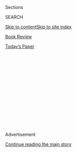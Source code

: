 <div id="app">

<div>

<div>

<div>

<div class="NYTAppHideMasthead css-1q2w90k e1suatyy0">

<div class="section css-ui9rw0 e1suatyy2">

<div class="css-eph4ug er09x8g0">

<div class="css-6n7j50">

</div>

<span class="css-1dv1kvn">Sections</span>

<div class="css-10488qs">

<span class="css-1dv1kvn">SEARCH</span>

</div>

[Skip to content](#site-content)[Skip to site index](#site-index)

</div>

<div id="masthead-section-label" class="css-1wr3we4 eaxe0e00">

[Book
Review](https://www.nytimes3xbfgragh.onion/section/books/review)

</div>

<div class="css-10698na e1huz5gh0">

</div>

</div>

<div id="masthead-bar-one" class="section hasLinks css-15hmgas e1csuq9d3">

<div class="css-uqyvli e1csuq9d0">

</div>

<div class="css-1uqjmks e1csuq9d1">

</div>

<div class="css-9e9ivx">

[](https://myaccount.nytimes3xbfgragh.onion/auth/login?response_type=cookie&client_id=vi)

</div>

<div class="css-1bvtpon e1csuq9d2">

[Today’s
Paper](https://www.nytimes3xbfgragh.onion/section/todayspaper)

</div>

</div>

</div>

</div>

<div data-aria-hidden="false">

<div id="site-content" data-role="main">

<div>

<div class="css-1aor85t" style="opacity:0.000000001;z-index:-1;visibility:hidden">

<div class="css-1hqnpie">

<div class="css-epjblv">

<span class="css-17xtcya">[Book
Review](/section/books/review)</span><span class="css-x15j1o">|</span><span class="css-fwqvlz">The
Chinese Town That Became the Self-Immolation Capital of the
World</span>

</div>

<div class="css-k008qs">

<div class="css-1iwv8en">

<span class="css-18z7m18"></span>

<div>

</div>

</div>

<span class="css-1n6z4y">https://nyti.ms/3hJRKR6</span>

<div class="css-1705lsu">

<div class="css-4xjgmj">

<div class="css-4skfbu" data-role="toolbar" data-aria-label="Social Media Share buttons, Save button, and Comments Panel with current comment count" data-testid="share-tools">

  - 
  - 
  - 
  - 
    
    <div class="css-6n7j50">
    
    </div>

  - 

</div>

</div>

</div>

</div>

</div>

</div>

<div id="NYT_TOP_BANNER_REGION" class="css-13pd83m">

</div>

<div id="top-wrapper" class="css-1sy8kpn">

<div id="top-slug" class="css-l9onyx">

Advertisement

</div>

[Continue reading the main
story](#after-top)

<div class="ad top-wrapper" style="text-align:center;height:100%;display:block;min-height:250px">

<div id="top" class="place-ad" data-position="top" data-size-key="top">

</div>

</div>

<div id="after-top">

</div>

</div>

<div id="sponsor-wrapper" class="css-1hyfx7x">

<div id="sponsor-slug" class="css-19vbshk">

Supported by

</div>

[Continue reading the main
story](#after-sponsor)

<div id="sponsor" class="ad sponsor-wrapper" style="text-align:center;height:100%;display:block">

</div>

<div id="after-sponsor">

</div>

</div>

Nonfiction

<div class="css-1vkm6nb ehdk2mb0">

# The Chinese Town That Became the Self-Immolation Capital of the World

</div>

<div class="css-79elbk" data-testid="photoviewer-wrapper">

<div class="css-z3e15g" data-testid="photoviewer-wrapper-hidden">

</div>

<div class="css-1a48zt4 ehw59r15" data-testid="photoviewer-children">

![<span class="css-16f3y1r e13ogyst0" data-aria-hidden="true">Buddhist
monks on their way to celebrate a festival at Kirti
Monastery.</span><span class="css-cnj6d5 e1z0qqy90" itemprop="copyrightHolder"><span class="css-1ly73wi e1tej78p0">Credit...</span><span><span>Gilles
Sabrié</span></span></span>](https://static01.graylady3jvrrxbe.onion/images/2020/08/02/books/review/02Fadiman1/merlin_174383289_6c33eaff-ba59-4395-afe1-28e40b892f3d-articleLarge.jpg?quality=75&auto=webp&disable=upscale)

</div>

</div>

<div class="css-170u9t6">

<div class="css-u7fh8e">

<div class="css-79elbk">

Buy Book<span data-aria-hidden="true">
    ▾</span>

  - [Amazon](https://www.amazon.com/gp/search?index=books&tag=NYTBSREV-20&field-keywords=Eat+the+Buddha+Barbara+Demick)
  - [Apple
    Books](https://du-gae-books-dot-nyt-du-prd.appspot.com/buy?title=Eat+the+Buddha&author=Barbara+Demick)
  - [Barnes and
    Noble](https://www.anrdoezrs.net/click-7990613-11819508?url=https%3A%2F%2Fwww.barnesandnoble.com%2Fw%2F%3Fean%3D0812998758)
  - [Books-A-Million](https://www.anrdoezrs.net/click-7990613-35140?url=https%3A%2F%2Fwww.booksamillion.com%2Fp%2FEat%2Bthe%2BBuddha%2FBarbara%2BDemick%2F0812998758)
  - [Bookshop](https://bookshop.org/a/3546/0812998758)
  - [Indiebound](https://www.indiebound.org/book/0812998758?aff=NYT)

</div>

When you purchase an independently reviewed book through our site, we
earn an affiliate commission.

</div>

</div>

<div class="css-xt80pu e12qa4dv0">

<div class="css-18e8msd">

<div class="css-vp77d3 epjyd6m0">

<div class="css-1baulvz">

By <span class="css-1baulvz last-byline" itemprop="name">Anne
Fadiman</span>

</div>

</div>

  - July 28,
    2020

  - 
    
    <div class="css-4xjgmj">
    
    <div class="css-d8bdto" data-role="toolbar" data-aria-label="Social Media Share buttons, Save button, and Comments Panel with current comment count" data-testid="share-tools">
    
      - 
      - 
      - 
      - 
        
        <div class="css-6n7j50">
        
        </div>
    
      - 
    
    </div>
    
    </div>

</div>

</div>

<div class="section meteredContent css-1r7ky0e" name="articleBody" itemprop="articleBody">

<div class="css-1fanzo5 StoryBodyCompanionColumn">

<div class="css-53u6y8">

**EAT THE BUDDHA**  
**Life and Death in a Tibetan Town**  
By Barbara Demick

Tibetans encountered Chinese Communists for the first time during the
Long March of the mid-1930s, when Mao’s Red Army evaded the Nationalist
forces by heading west and north through the Tibetan plateau. The
famished Chinese soldiers picked the fields bare. They stole yaks, sheep
and grain (though some of them, reluctant to jettison the Communist
principle of helping the rural poor, left i.o.u.s). They swept through
monasteries, melting down copper urns for shrapnel, ripping up
floorboards for firewood, sitting on sacred scroll paintings and eating
boiled yak hide torn from temple drums. They were delighted to discover
that *tormas* — votive offerings made of barley flour and butter — were
also edible. Some *tormas* are sculpted in human form, and the soldiers,
assuming they were committing a sacrilege but too hungry to care,
believed they were eating statues of the Buddha.

Hence the title of “Eat the Buddha,” a brilliantly reported and
eye-opening work of narrative nonfiction by Barbara Demick, the former
Beijing bureau chief of The Los Angeles Times, on the history of Tibetan
resistance to Chinese domination. Demick centers the book in and around
the town of Ngaba, on the eastern plateau. I was initially disappointed
to learn that Ngaba isn’t in the Tibet Autonomous Region — the
territory, governed by China, whose capital is Lhasa and which most of
us think of as Tibet — but rather in Sichuan, one of the four Chinese
provinces in which the majority of Tibetans live. I assumed that Demick
hadn’t focused on the TAR because of access problems: Visiting
journalists must obtain permission from the Chinese government, which is
rarely granted, and are usually required to travel with supervised
tours. But it soon became apparent that Ngaba — which has access
challenges of its own, though more surmountable ones — was *exactly* the
right place to write about. Nowhere else, inside or outside the TAR, has
been a more intense hotbed of Tibetan political unrest.

Ngaba currently has steel barricades at the entrances to town and
surveillance cameras that record the license plates of all cars arriving
and leaving, and, by one count, some 50,000 security personnel. (The
town’s population is around 15,000.) Demick guides us through the phases
of oppression and defiance, decade by appalling decade, which have led
the Chinese government to exert such heavy-handed control.

</div>

</div>

<div class="css-79elbk" data-testid="photoviewer-wrapper">

<div class="css-z3e15g" data-testid="photoviewer-wrapper-hidden">

</div>

<div class="css-1a48zt4 ehw59r15" data-testid="photoviewer-children">

![<span class="css-16f3y1r e13ogyst0" data-aria-hidden="true">Barbara
Demick</span><span class="css-cnj6d5 e1z0qqy90" itemprop="copyrightHolder"><span class="css-1ly73wi e1tej78p0">Credit...</span><span>Madeleine
Grant
</span></span>](https://static01.graylady3jvrrxbe.onion/images/2020/05/27/books/review/Fadiman1/Fadiman1-articleLarge.jpg?quality=75&auto=webp&disable=upscale)

</div>

</div>

<div class="css-1fanzo5 StoryBodyCompanionColumn">

<div class="css-53u6y8">

In the 1930s, the Red Army brought famine; the local residents fought
back with spears, flintlocks and muskets. In 1958, at the beginning of
Mao’s Great Leap Forward, the Chinese government deposed a beloved
regional king, forced the local people into collective farms,
confiscated livestock, closed markets, requisitioned or destroyed the
monasteries and beat or shot those who refused to fall in line.
Thousands starved. Demick writes, “Tibetans of this generation refer to
this period simply as *ngabgay* — ’58. Like 9/11, it is shorthand for a
catastrophe so overwhelming that words cannot express it, only the
number.”

</div>

</div>

<div class="css-1fanzo5 StoryBodyCompanionColumn">

<div class="css-53u6y8">

Ten years later, the people of Ngaba rose up in a bloody rebellion that
ended with mass arrests and more than 50 deaths. During the late 1980s,
Ngaba residents who made or posted fliers supporting the Dalai Lama —
their spiritual leader, who had fled Tibet for India in 1959 — were
imprisoned. In 2008, in another Ngaba uprising, at least a dozen people
were killed.

The cycle of resistance, crackdown, resistance, crackdown — with the
crackdowns serving mainly as goads for further resistance — culminated
when locals, most of them current or former monks from Ngaba’s Kirti
Monastery, found a new and uniquely public way to protest Chinese rule
and call for the return of the Dalai Lama. In 2009, they started setting
themselves on fire. Over the next 10 years, nearly a third of Tibet’s
156 self-immolations would take place in or near Ngaba. Many of the
self-immolators have been the grandchildren of men who bore arms in
earlier uprisings. “The older generation produced the fighters,” Demick
writes. “The younger people, educated during the time of the 14th Dalai
Lama, took his teachings about nonviolence to heart. They couldn’t bring
themselves to kill anyone but
themselves.”

</div>

</div>

<div class="css-79elbk" data-testid="photoviewer-wrapper">

<div class="css-z3e15g" data-testid="photoviewer-wrapper-hidden">

</div>

<div class="css-1a48zt4 ehw59r15" data-testid="photoviewer-children">

<div class="css-1xdhyk6 erfvjey0">

<span class="css-1ly73wi e1tej78p0">Image</span>

<div class="css-zjzyr8">

<div data-testid="lazyimage-container" style="height:587.7333333333332px">

</div>

</div>

</div>

</div>

</div>

<div class="css-1fanzo5 StoryBodyCompanionColumn">

<div class="css-53u6y8">

The first monk to attempt self-immolation survived, but his successors
upped their chances of success by swallowing gasoline as well as dousing
themselves in it and wrapping themselves in wire-trussed quilts. Ngaba —
“this nothing little town that had just gotten its first traffic light”
— became the self-immolation capital of the world.

</div>

</div>

<div class="css-1fanzo5 StoryBodyCompanionColumn">

<div class="css-53u6y8">

The Chinese government, angered by the latest threat to stability in a
chronically troublesome region, barricaded the monastery, brought in
paramilitary troops, made hundreds of arrests and cut off Ngaba’s
internet. Nonetheless, the deaths of many self-immolators found their
way to YouTube. “In the videos from Ngaba,” Demick writes, “one streaks
down a dimly lit gray street like a fireball. Another twitches and
crumples like a piece of paper thrown into a fireplace. Those whose
bodies are completely consumed shrivel as small as children, blackened
and twisting.”

The chapters on the self-immolations are the heart of “Eat the Buddha” —
the terrible climax for which Demick has prepared us through her
recounting of more than 60 years of religious repression and human
rights abuses. There’s a good deal of exposition, all of it essential,
but whenever possible, she presents Ngaba’s brutal history through the
stories of individual characters, the technique pioneered by John Hersey
in “Hiroshima.” (Hersey took the idea from the Thornton Wilder novel
“The Bridge of San Luis Rey,” which he read on his ship en route to
Japan.) I occasionally felt I needed an Excel spreadsheet to keep track
of all the players, some of whom vanish for long stretches — in one
case, for more than 100 pages — before re-entering the narrative. But
Demick, who used the same technique to excellent effect in her previous
books (“Logavina Street,” about Sarajevo, and “Nothing to Envy,” about
North Korea), knows what she’s doing.

As “Eat the Buddha” unfolds, we come to understand why she has
introduced this particular cast in sufficient detail to make us care
about them. They aren’t just a representative sampling of Ngaba
residents; they are people who have intersected with history. For
instance, the woman who sold counterfeit Nike sneakers turns out to be a
witness to Ngaba’s first, failed self-immolation; after the would-be
martyr’s robes burned and his face turned black, she saw Chinese
soldiers toss him into the back of a truck, “like an animal.” The young
monk who was given his first bath at age 7 after his mother brought him
to the Kirti Monastery turns out to be a close friend of the second
self-immolator and the half brother of the 21st. We are heartbroken by
that last death, as we couldn’t be if we read about it in a newspaper
headline, because we’ve heard about the summer the brothers spent
herding yaks in the hills, sharing a black felt tent and, when September
came, making snow angels together.

I realized early on — though probably later than some more alert readers
— that the end of the story for all the major characters would be
Dharamsala, India, the community of 100,000 Tibetans that is the home of
their government-in-exile. Of course it would be. They *couldn’t* still
live in Ngaba, since they would not have been safe from retribution if
Demick had interviewed them there. (She visited Ngaba three times, but
almost all her local sources are unnamed.) Because they couldn’t obtain
passports, most of them made their way to Dharamsala via various illegal
trajectories, some of them extortionately expensive, some hair-raising,
some both. They are now able to discuss politics, to worship without
restrictions, to display portraits of their spiritual leader. (And to
see him in person. The Dalai Lama has lived there since 1960.)

But India is no paradise; more exiles are returning to Tibet than
leaving it. Demick writes of Dharamsala, “I met many Tibetans spinning
with indecision. Their families send them photos on WeChat of new cars
and motorcycles, remodeled houses and appliances” — the perks of China’s
economic boom. On the other side of the balance there is the businessman
in Ngaba, the owner of an SUV, an iPhone and an iPad, who tells Demick
in the final chapter of this harrowing but necessary book, “I have
everything I might possibly want in life, but my freedom.”

</div>

</div>

</div>

<div>

</div>

<div>

</div>

<div>

</div>

<div>

<div id="bottom-wrapper" class="css-1ede5it">

<div id="bottom-slug" class="css-l9onyx">

Advertisement

</div>

[Continue reading the main
story](#after-bottom)

<div id="bottom" class="ad bottom-wrapper" style="text-align:center;height:100%;display:block;min-height:90px">

</div>

<div id="after-bottom">

</div>

</div>

</div>

</div>

</div>

## Site Index

<div>

</div>

## Site Information Navigation

  - [© <span>2020</span> <span>The New York Times
    Company</span>](https://help.nytimes3xbfgragh.onion/hc/en-us/articles/115014792127-Copyright-notice)

<!-- end list -->

  - [NYTCo](https://www.nytco.com/)
  - [Contact
    Us](https://help.nytimes3xbfgragh.onion/hc/en-us/articles/115015385887-Contact-Us)
  - [Work with us](https://www.nytco.com/careers/)
  - [Advertise](https://nytmediakit.com/)
  - [T Brand Studio](http://www.tbrandstudio.com/)
  - [Your Ad
    Choices](https://www.nytimes3xbfgragh.onion/privacy/cookie-policy#how-do-i-manage-trackers)
  - [Privacy](https://www.nytimes3xbfgragh.onion/privacy)
  - [Terms of
    Service](https://help.nytimes3xbfgragh.onion/hc/en-us/articles/115014893428-Terms-of-service)
  - [Terms of
    Sale](https://help.nytimes3xbfgragh.onion/hc/en-us/articles/115014893968-Terms-of-sale)
  - [Site
    Map](https://spiderbites.nytimes3xbfgragh.onion)
  - [Help](https://help.nytimes3xbfgragh.onion/hc/en-us)
  - [Subscriptions](https://www.nytimes3xbfgragh.onion/subscription?campaignId=37WXW)

</div>

</div>

</div>

</div>
